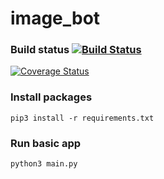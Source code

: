 # image_bot

### Build status [![Build Status](https://travis-ci.org/imghack/image_bot.svg?branch=master)](https://travis-ci.org/imghack/image_bot)
[![Coverage Status](https://coveralls.io/repos/github/imghack/image_bot/badge.svg?branch=master)](https://coveralls.io/github/imghack/image_bot?branch=master)
### Install packages

``` pip3 install -r requirements.txt ```

### Run basic app

``` python3 main.py ```